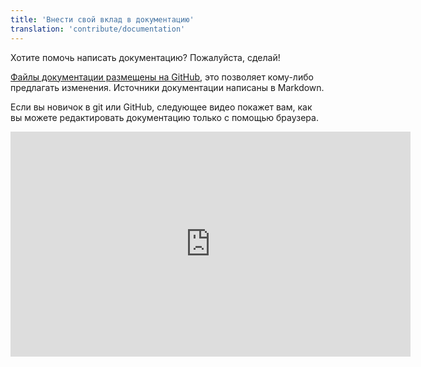 ```yaml
---
title: 'Внести свой вклад в документацию'
translation: 'contribute/documentation'
---
```


Хотите помочь написать документацию? Пожалуйста, сделай!

[Файлы документации размещены на GitHub](https://github.com/modxorg/Docs), это позволяет кому-либо предлагать изменения. Источники документации написаны в Markdown.

Если вы новичок в git или GitHub, следующее видео покажет вам, как вы можете редактировать документацию только с помощью браузера.

<iframe sandbox="allow-same-origin allow-forms allow-popups" src="https://player.vimeo.com/video/330122657?byline=0" width="640" height="360" frameborder="0" allow="autoplay; fullscreen" allowfullscreen></iframe>
